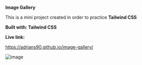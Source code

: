 **Image Gallery**

This is a mini project created in order to practice **Tailwind CSS**

**Built with: Tailwind CSS**

**Live link:**

https://adrians90.github.io/image-gallery/

![image](https://github.com/adrians90/image-gallery/assets/128593202/856e7fe9-ccd4-4f97-b39c-6b9355aae010)
